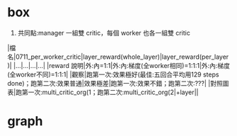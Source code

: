 # box
1. 共同點:manager 一組雙 critic，每個 worker 也各一組雙 critic
   
|檔名|0711_per_worker_critic|layer_reward(whole_layer)|layer_reward(per_layer)|
|...|...|...|...|
|reward 說明|外:內=1:1|外:內:梯度(全worker相同)=1:1:1|外:內:梯度(全worker不同)=1:1:1|
|觀察|跑第一次:效果極好(最佳:五回合平均用129 steps done)；跑第二次:效果普通|效果極差|跑第一次:效果不錯；跑第二次:???|
|對照圖表|跑第一次:multi_critic_org(1；跑第二次:multi_critic_org(2|+layer||

# graph
